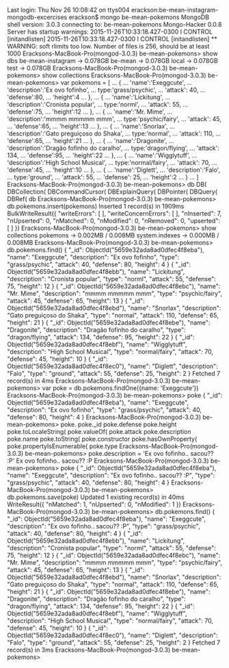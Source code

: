 Last login: Thu Nov 26 10:08:42 on ttys004
erackson:be-mean-instagram-mongodb-excercises erackson$ mongo be-mean-pokemons
MongoDB shell version: 3.0.3
connecting to: be-mean-pokemons
Mongo-Hacker 0.0.8
Server has startup warnings:
2015-11-26T10:33:18.427-0300 I CONTROL  [initandlisten]
2015-11-26T10:33:18.427-0300 I CONTROL  [initandlisten] ** WARNING: soft rlimits too low. Number of files is 256, should be at least 1000
Eracksons-MacBook-Pro(mongod-3.0.3) be-mean-pokemons> show dbs
be-mean-instagram → 0.078GB
be-mean           → 0.078GB
local             → 0.078GB
test              → 0.078GB
Eracksons-MacBook-Pro(mongod-3.0.3) be-mean-pokemons> show collections
Eracksons-MacBook-Pro(mongod-3.0.3) be-mean-pokemons> var pokemons = [
...   {
...     'name':'Exeggcute',
...     'description':'Ex ovo fofinho',
...     type:'grass/psychic',
...     'attack': 40,
...     'defense':80,
...     'height':4
...   },
...   {
...     'name':'Lickitung',
...     'description':'Cronista popular',
...     type:'norml',
...     'attack': 55,
...     'defense':75,
...     'height':12
...   },
...   {
...     'name':'Mr. Mime',
...     'description':'mmmm mmmmm mmm',
...     type:'psychic/fairy',
...     'attack': 45,
...     'defense':65,
...     'height':13
...   },
...   {
...     'name':'Snorlax',
...     'description':'Gato preguiçoso do Shaka',
...     type:'normal',
...     'attack': 110,
...     'defense':65,
...     'height':21
...   },
...   {
...     'name':'Dragonite',
...     'description':'Dragão fofinho do caralho',
...     type:'dragon/flying',
...     'attack': 134,
...     'defense':95,
...     'height':22
...   },
...   {
...     'name':'Wigglytuff',
...     'description':'High School Musical',
...     type:'normal/fairy',
...     'attack': 70,
...     'defense':45,
...     'height':10
...   },
...   {
...     'name':'Diglett',
...     'description':'Falo',
...     type:'ground',
...     'attack': 55,
...     'defense': 25,
...     'height':2
...   }
... ]
Eracksons-MacBook-Pro(mongod-3.0.3) be-mean-pokemons> db
DB(               DBCollection(     DBCommandCursor(  DBExplainQuery(   DBPointer(        DBQuery(          DBRef(            db
Eracksons-MacBook-Pro(mongod-3.0.3) be-mean-pokemons> db.pokemons.insert(pokemons)
Inserted 1 record(s) in 1909ms
BulkWriteResult({
  "writeErrors": [ ],
  "writeConcernErrors": [ ],
  "nInserted": 7,
  "nUpserted": 0,
  "nMatched": 0,
  "nModified": 0,
  "nRemoved": 0,
  "upserted": [ ]
})
Eracksons-MacBook-Pro(mongod-3.0.3) be-mean-pokemons> show collections
pokemons       → 0.002MB / 0.008MB
system.indexes → 0.000MB / 0.008MB
Eracksons-MacBook-Pro(mongod-3.0.3) be-mean-pokemons> db.pokemons.find()
{
  "_id": ObjectId("5659e32ada8ad0dfec4f8eba"),
  "name": "Exeggcute",
  "description": "Ex ovo fofinho",
  "type": "grass/psychic",
  "attack": 40,
  "defense": 80,
  "height": 4
}
{
  "_id": ObjectId("5659e32ada8ad0dfec4f8ebb"),
  "name": "Lickitung",
  "description": "Cronista popular",
  "type": "norml",
  "attack": 55,
  "defense": 75,
  "height": 12
}
{
  "_id": ObjectId("5659e32ada8ad0dfec4f8ebc"),
  "name": "Mr. Mime",
  "description": "mmmm mmmmm mmm",
  "type": "psychic/fairy",
  "attack": 45,
  "defense": 65,
  "height": 13
}
{
  "_id": ObjectId("5659e32ada8ad0dfec4f8ebd"),
  "name": "Snorlax",
  "description": "Gato preguiçoso do Shaka",
  "type": "normal",
  "attack": 110,
  "defense": 65,
  "height": 21
}
{
  "_id": ObjectId("5659e32ada8ad0dfec4f8ebe"),
  "name": "Dragonite",
  "description": "Dragão fofinho do caralho",
  "type": "dragon/flying",
  "attack": 134,
  "defense": 95,
  "height": 22
}
{
  "_id": ObjectId("5659e32ada8ad0dfec4f8ebf"),
  "name": "Wigglytuff",
  "description": "High School Musical",
  "type": "normal/fairy",
  "attack": 70,
  "defense": 45,
  "height": 10
}
{
  "_id": ObjectId("5659e32ada8ad0dfec4f8ec0"),
  "name": "Diglett",
  "description": "Falo",
  "type": "ground",
  "attack": 55,
  "defense": 25,
  "height": 2
}
Fetched 7 record(s) in 4ms
Eracksons-MacBook-Pro(mongod-3.0.3) be-mean-pokemons> var poke = db.pokemons.findOne({name: 'Exeggcute'})
Eracksons-MacBook-Pro(mongod-3.0.3) be-mean-pokemons> poke
{
  "_id": ObjectId("5659e32ada8ad0dfec4f8eba"),
  "name": "Exeggcute",
  "description": "Ex ovo fofinho",
  "type": "grass/psychic",
  "attack": 40,
  "defense": 80,
  "height": 4
}
Eracksons-MacBook-Pro(mongod-3.0.3) be-mean-pokemons> poke.
poke._id                    poke.defense                poke.height                 poke.toLocaleString(        poke.valueOf(
poke.attack                 poke.description            poke.name                   poke.toString(
poke.constructor            poke.hasOwnProperty(        poke.propertyIsEnumerable(  poke.type
Eracksons-MacBook-Pro(mongod-3.0.3) be-mean-pokemons> poke.description = 'Ex ovo fofinho.. sacou?? :P'
Ex ovo fofinho.. sacou?? :P
Eracksons-MacBook-Pro(mongod-3.0.3) be-mean-pokemons> poke
{
  "_id": ObjectId("5659e32ada8ad0dfec4f8eba"),
  "name": "Exeggcute",
  "description": "Ex ovo fofinho.. sacou?? :P",
  "type": "grass/psychic",
  "attack": 40,
  "defense": 80,
  "height": 4
}
Eracksons-MacBook-Pro(mongod-3.0.3) be-mean-pokemons> db.pokemons.save(poke)
Updated 1 existing record(s) in 40ms
WriteResult({
  "nMatched": 1,
  "nUpserted": 0,
  "nModified": 1
})
Eracksons-MacBook-Pro(mongod-3.0.3) be-mean-pokemons> db.pokemons.find()
{
  "_id": ObjectId("5659e32ada8ad0dfec4f8eba"),
  "name": "Exeggcute",
  "description": "Ex ovo fofinho.. sacou?? :P",
  "type": "grass/psychic",
  "attack": 40,
  "defense": 80,
  "height": 4
}
{
  "_id": ObjectId("5659e32ada8ad0dfec4f8ebb"),
  "name": "Lickitung",
  "description": "Cronista popular",
  "type": "norml",
  "attack": 55,
  "defense": 75,
  "height": 12
}
{
  "_id": ObjectId("5659e32ada8ad0dfec4f8ebc"),
  "name": "Mr. Mime",
  "description": "mmmm mmmmm mmm",
  "type": "psychic/fairy",
  "attack": 45,
  "defense": 65,
  "height": 13
}
{
  "_id": ObjectId("5659e32ada8ad0dfec4f8ebd"),
  "name": "Snorlax",
  "description": "Gato preguiçoso do Shaka",
  "type": "normal",
  "attack": 110,
  "defense": 65,
  "height": 21
}
{
  "_id": ObjectId("5659e32ada8ad0dfec4f8ebe"),
  "name": "Dragonite",
  "description": "Dragão fofinho do caralho",
  "type": "dragon/flying",
  "attack": 134,
  "defense": 95,
  "height": 22
}
{
  "_id": ObjectId("5659e32ada8ad0dfec4f8ebf"),
  "name": "Wigglytuff",
  "description": "High School Musical",
  "type": "normal/fairy",
  "attack": 70,
  "defense": 45,
  "height": 10
}
{
  "_id": ObjectId("5659e32ada8ad0dfec4f8ec0"),
  "name": "Diglett",
  "description": "Falo",
  "type": "ground",
  "attack": 55,
  "defense": 25,
  "height": 2
}
Fetched 7 record(s) in 3ms
Eracksons-MacBook-Pro(mongod-3.0.3) be-mean-pokemons>

